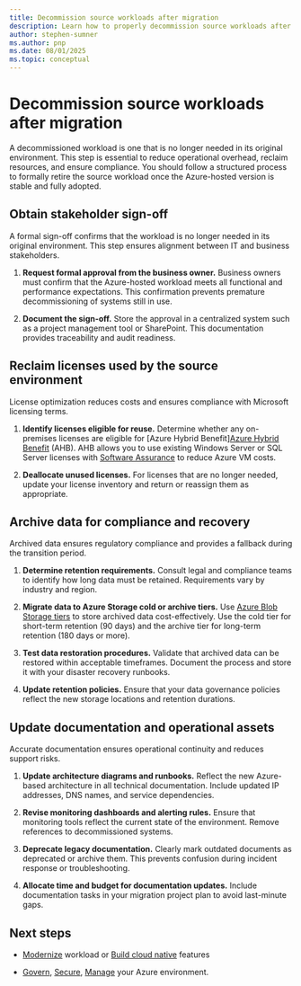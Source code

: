 ```yaml
---
title: Decommission source workloads after migration
description: Learn how to properly decommission source workloads after Azure migration. Get step-by-step guidance on stakeholder sign-off, license optimization, data archival, and documentation updates to reduce costs and ensure compliance.
author: stephen-sumner
ms.author: pnp
ms.date: 08/01/2025
ms.topic: conceptual
---
```


# Decommission source workloads after migration

A decommissioned workload is one that is no longer needed in its original environment. This step is essential to reduce operational overhead, reclaim resources, and ensure compliance. You should follow a structured process to formally retire the source workload once the Azure-hosted version is stable and fully adopted.

## Obtain stakeholder sign-off

A formal sign-off confirms that the workload is no longer needed in its original environment. This step ensures alignment between IT and business stakeholders.

1. **Request formal approval from the business owner.** Business owners must confirm that the Azure-hosted workload meets all functional and performance expectations. This confirmation prevents premature decommissioning of systems still in use.

2. **Document the sign-off.** Store the approval in a centralized system such as a project management tool or SharePoint. This documentation provides traceability and audit readiness.

## Reclaim licenses used by the source environment

License optimization reduces costs and ensures compliance with Microsoft licensing terms.

1. **Identify licenses eligible for reuse.** Determine whether any on-premises licenses are eligible for [Azure Hybrid Benefit][Azure Hybrid Benefit](/azure/virtual-machines/windows/hybrid-use-benefit-licensing) (AHB). AHB allows you to use existing Windows Server or SQL Server licenses with [Software Assurance](https://www.microsoft.com/licensing/licensing-programs/software-assurance-default) to reduce Azure VM costs.

2. **Deallocate unused licenses.** For licenses that are no longer needed, update your license inventory and return or reassign them as appropriate.

## Archive data for compliance and recovery

Archived data ensures regulatory compliance and provides a fallback during the transition period.

1. **Determine retention requirements.** Consult legal and compliance teams to identify how long data must be retained. Requirements vary by industry and region.

2. **Migrate data to Azure Storage cold or archive tiers.** Use [Azure Blob Storage tiers](/azure/storage/blobs/access-tiers-overview) to store archived data cost-effectively. Use the cold tier for short-term retention (90 days) and the archive tier for long-term retention (180 days or more).

3. **Test data restoration procedures.** Validate that archived data can be restored within acceptable timeframes. Document the process and store it with your disaster recovery runbooks.

4. **Update retention policies.** Ensure that your data governance policies reflect the new storage locations and retention durations.

## Update documentation and operational assets

Accurate documentation ensures operational continuity and reduces support risks.

1. **Update architecture diagrams and runbooks.** Reflect the new Azure-based architecture in all technical documentation. Include updated IP addresses, DNS names, and service dependencies.

2. **Revise monitoring dashboards and alerting rules.** Ensure that monitoring tools reflect the current state of the environment. Remove references to decommissioned systems.

3. **Deprecate legacy documentation.** Clearly mark outdated documents as deprecated or archive them. This prevents confusion during incident response or troubleshooting.

4. **Allocate time and budget for documentation updates.** Include documentation tasks in your migration project plan to avoid last-minute gaps.

## Next steps

- [Modernize](/azure/cloud-adoption-framework/modernize/) workload or [Build cloud native](/azure/cloud-adoption-framework/innovate/) features

- [Govern](/azure/cloud-adoption-framework/govern/), [Secure](/azure/cloud-adoption-framework/secure/overview), [Manage](/azure/cloud-adoption-framework/manage/) your Azure environment.
